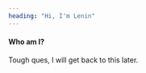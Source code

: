 ```yaml
---
heading: "Hi, I'm Lenin"
---
```

<!-- handle: "hugo-theme-codex" -->
<!-- subheading: "Journaling on evernote did not that have that charm" -->
<!-- I had to think for a long while to write about myself, which is a bit ironic.<br> -->
<!-- <h4>Why this website?</h4> -->
<!-- I am bored. Because what's the point of journaling, if you cannot air your dirty laundry. I am bored. I  I am bored. Because ofcourse, the world needs yet another software engineer dashing out pearls of wisdom. I am bored. <br> -->
<h4>Who am I?</h4>
Tough ques, I will get back to this later.
<!-- <h4>What do I like?</h4> -->
<!-- My interests are in a constant churn, and they can vary from playing keyboard to cardistry to running to software development to photography, and then some.<br> -->

<!-- I hope I do not know you personally, because I . -->







